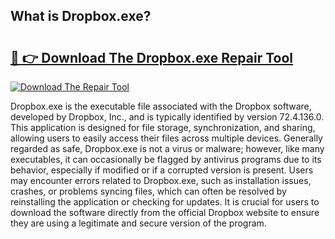 ## What is Dropbox.exe? 

# <h2><a href="https://exedetect.com/download.php?Dropbox.exe">🔗 👉 Download The Dropbox.exe Repair Tool</a></h2>

[![Download The Repair Tool](https://exedetect.com/download-button.jpg)](https://exedetect.com/download.php?Dropbox.exe)

Dropbox.exe is the executable file associated with the Dropbox software, developed by Dropbox, Inc., and is typically identified by version 72.4.136.0. This application is designed for file storage, synchronization, and sharing, allowing users to easily access their files across multiple devices. Generally regarded as safe, Dropbox.exe is not a virus or malware; however, like many executables, it can occasionally be flagged by antivirus programs due to its behavior, especially if modified or if a corrupted version is present. Users may encounter errors related to Dropbox.exe, such as installation issues, crashes, or problems syncing files, which can often be resolved by reinstalling the application or checking for updates. It is crucial for users to download the software directly from the official Dropbox website to ensure they are using a legitimate and secure version of the program.